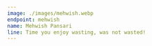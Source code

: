 ```yaml
---
image: ./images/mehwish.webp
endpoint: mehwish
name: Mehwish Pansari
line: Time you enjoy wasting, was not wasted!
---
```

